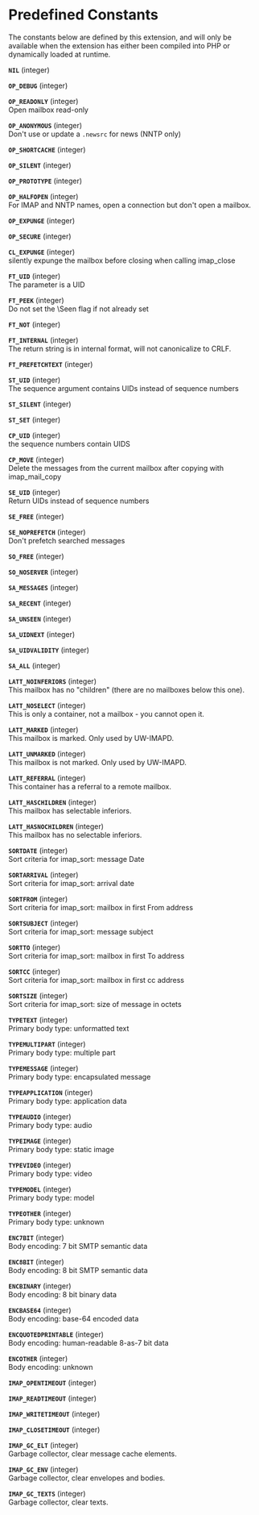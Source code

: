Predefined Constants
====================

The constants below are defined by this extension, and will only be
available when the extension has either been compiled into PHP or
dynamically loaded at runtime.

**`NIL`** (<span class="type">integer</span>)  
<span class="simpara"> </span>

**`OP_DEBUG`** (<span class="type">integer</span>)  
<span class="simpara"> </span>

**`OP_READONLY`** (<span class="type">integer</span>)  
<span class="simpara"> Open mailbox read-only </span>

**`OP_ANONYMOUS`** (<span class="type">integer</span>)  
<span class="simpara"> Don't use or update a `.newsrc` for news (NNTP
only) </span>

**`OP_SHORTCACHE`** (<span class="type">integer</span>)  
<span class="simpara"> </span>

**`OP_SILENT`** (<span class="type">integer</span>)  
<span class="simpara"> </span>

**`OP_PROTOTYPE`** (<span class="type">integer</span>)  
<span class="simpara"> </span>

**`OP_HALFOPEN`** (<span class="type">integer</span>)  
<span class="simpara"> For IMAP and NNTP names, open a connection but
don't open a mailbox. </span>

**`OP_EXPUNGE`** (<span class="type">integer</span>)  
<span class="simpara"> </span>

**`OP_SECURE`** (<span class="type">integer</span>)  
<span class="simpara"> </span>

**`CL_EXPUNGE`** (<span class="type">integer</span>)  
<span class="simpara"> silently expunge the mailbox before closing when
calling <span class="function">imap\_close</span> </span>

**`FT_UID`** (<span class="type">integer</span>)  
<span class="simpara"> The parameter is a UID </span>

**`FT_PEEK`** (<span class="type">integer</span>)  
<span class="simpara"> Do not set the \\Seen flag if not already set
</span>

**`FT_NOT`** (<span class="type">integer</span>)  
<span class="simpara"> </span>

**`FT_INTERNAL`** (<span class="type">integer</span>)  
<span class="simpara"> The return string is in internal format, will not
canonicalize to CRLF. </span>

**`FT_PREFETCHTEXT`** (<span class="type">integer</span>)  
<span class="simpara"> </span>

**`ST_UID`** (<span class="type">integer</span>)  
<span class="simpara"> The sequence argument contains UIDs instead of
sequence numbers </span>

**`ST_SILENT`** (<span class="type">integer</span>)  
<span class="simpara"> </span>

**`ST_SET`** (<span class="type">integer</span>)  
<span class="simpara"> </span>

**`CP_UID`** (<span class="type">integer</span>)  
<span class="simpara"> the sequence numbers contain UIDS </span>

**`CP_MOVE`** (<span class="type">integer</span>)  
<span class="simpara"> Delete the messages from the current mailbox
after copying with <span class="function">imap\_mail\_copy</span>
</span>

**`SE_UID`** (<span class="type">integer</span>)  
<span class="simpara"> Return UIDs instead of sequence numbers </span>

**`SE_FREE`** (<span class="type">integer</span>)  
<span class="simpara"> </span>

**`SE_NOPREFETCH`** (<span class="type">integer</span>)  
<span class="simpara"> Don't prefetch searched messages </span>

**`SO_FREE`** (<span class="type">integer</span>)  
<span class="simpara"> </span>

**`SO_NOSERVER`** (<span class="type">integer</span>)  
<span class="simpara"> </span>

**`SA_MESSAGES`** (<span class="type">integer</span>)  
<span class="simpara"> </span>

**`SA_RECENT`** (<span class="type">integer</span>)  
<span class="simpara"> </span>

**`SA_UNSEEN`** (<span class="type">integer</span>)  
<span class="simpara"> </span>

**`SA_UIDNEXT`** (<span class="type">integer</span>)  
<span class="simpara"> </span>

**`SA_UIDVALIDITY`** (<span class="type">integer</span>)  
<span class="simpara"> </span>

**`SA_ALL`** (<span class="type">integer</span>)  
<span class="simpara"> </span>

**`LATT_NOINFERIORS`** (<span class="type">integer</span>)  
<span class="simpara"> This mailbox has no "children" (there are no
mailboxes below this one). </span>

**`LATT_NOSELECT`** (<span class="type">integer</span>)  
<span class="simpara"> This is only a container, not a mailbox - you
cannot open it. </span>

**`LATT_MARKED`** (<span class="type">integer</span>)  
<span class="simpara"> This mailbox is marked. Only used by UW-IMAPD.
</span>

**`LATT_UNMARKED`** (<span class="type">integer</span>)  
<span class="simpara"> This mailbox is not marked. Only used by
UW-IMAPD. </span>

**`LATT_REFERRAL`** (<span class="type">integer</span>)  
<span class="simpara"> This container has a referral to a remote
mailbox. </span>

**`LATT_HASCHILDREN`** (<span class="type">integer</span>)  
<span class="simpara"> This mailbox has selectable inferiors. </span>

**`LATT_HASNOCHILDREN`** (<span class="type">integer</span>)  
<span class="simpara"> This mailbox has no selectable inferiors. </span>

**`SORTDATE`** (<span class="type">integer</span>)  
<span class="simpara"> Sort criteria for <span
class="function">imap\_sort</span>: message Date </span>

**`SORTARRIVAL`** (<span class="type">integer</span>)  
<span class="simpara"> Sort criteria for <span
class="function">imap\_sort</span>: arrival date </span>

**`SORTFROM`** (<span class="type">integer</span>)  
<span class="simpara"> Sort criteria for <span
class="function">imap\_sort</span>: mailbox in first From address
</span>

**`SORTSUBJECT`** (<span class="type">integer</span>)  
<span class="simpara"> Sort criteria for <span
class="function">imap\_sort</span>: message subject </span>

**`SORTTO`** (<span class="type">integer</span>)  
<span class="simpara"> Sort criteria for <span
class="function">imap\_sort</span>: mailbox in first To address </span>

**`SORTCC`** (<span class="type">integer</span>)  
<span class="simpara"> Sort criteria for <span
class="function">imap\_sort</span>: mailbox in first cc address </span>

**`SORTSIZE`** (<span class="type">integer</span>)  
<span class="simpara"> Sort criteria for <span
class="function">imap\_sort</span>: size of message in octets </span>

**`TYPETEXT`** (<span class="type">integer</span>)  
<span class="simpara"> Primary body type: unformatted text </span>

**`TYPEMULTIPART`** (<span class="type">integer</span>)  
<span class="simpara"> Primary body type: multiple part </span>

**`TYPEMESSAGE`** (<span class="type">integer</span>)  
<span class="simpara"> Primary body type: encapsulated message </span>

**`TYPEAPPLICATION`** (<span class="type">integer</span>)  
<span class="simpara"> Primary body type: application data </span>

**`TYPEAUDIO`** (<span class="type">integer</span>)  
<span class="simpara"> Primary body type: audio </span>

**`TYPEIMAGE`** (<span class="type">integer</span>)  
<span class="simpara"> Primary body type: static image </span>

**`TYPEVIDEO`** (<span class="type">integer</span>)  
<span class="simpara"> Primary body type: video </span>

**`TYPEMODEL`** (<span class="type">integer</span>)  
<span class="simpara"> Primary body type: model </span>

**`TYPEOTHER`** (<span class="type">integer</span>)  
<span class="simpara"> Primary body type: unknown </span>

**`ENC7BIT`** (<span class="type">integer</span>)  
<span class="simpara"> Body encoding: 7 bit SMTP semantic data </span>

**`ENC8BIT`** (<span class="type">integer</span>)  
<span class="simpara"> Body encoding: 8 bit SMTP semantic data </span>

**`ENCBINARY`** (<span class="type">integer</span>)  
<span class="simpara"> Body encoding: 8 bit binary data </span>

**`ENCBASE64`** (<span class="type">integer</span>)  
<span class="simpara"> Body encoding: base-64 encoded data </span>

**`ENCQUOTEDPRINTABLE`** (<span class="type">integer</span>)  
<span class="simpara"> Body encoding: human-readable 8-as-7 bit data
</span>

**`ENCOTHER`** (<span class="type">integer</span>)  
<span class="simpara"> Body encoding: unknown </span>

**`IMAP_OPENTIMEOUT`** (<span class="type">integer</span>)  
<span class="simpara"> </span>

**`IMAP_READTIMEOUT`** (<span class="type">integer</span>)  
<span class="simpara"> </span>

**`IMAP_WRITETIMEOUT`** (<span class="type">integer</span>)  
<span class="simpara"> </span>

**`IMAP_CLOSETIMEOUT`** (<span class="type">integer</span>)  
<span class="simpara"> </span>

**`IMAP_GC_ELT`** (<span class="type">integer</span>)  
<span class="simpara"> Garbage collector, clear message cache elements.
</span>

**`IMAP_GC_ENV`** (<span class="type">integer</span>)  
<span class="simpara"> Garbage collector, clear envelopes and bodies.
</span>

**`IMAP_GC_TEXTS`** (<span class="type">integer</span>)  
<span class="simpara"> Garbage collector, clear texts. </span>
